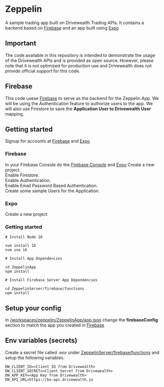 # Zeppelin

A sample trading app built on Drivewealth Trading APIs. It contains a backend based on [Firebase](https://firebase.google.com/) and an app built using [Expo](https://expo.dev/)

## Important
The code available in this repository is intended to demonstrate the usage of the Drivewealth APIs and is provided as open source. However, please note that it is not optimized for production use and Drivewealth does not provide official support for this code.

## Firebase 

This code usese [Firebase](https://firebase.google.com/) to serve as the backend for the Zeppelin App. We will be using the Authentication feature to authorize users to the app. We will also use Firestore to save the **Application User to Drivewealth User** mapping.

## Getting started

Signup for accounts at [Firebase](https://firebase.google.com/) and [Expo](https://expo.dev/)

### Firebase

In your Firebase Console do the [Firebase Console](https://firebase.google.com/) and [Expo](https://expo.dev/)
Create a new project.<br>
Enable Firestore.<br>
Enable Authentication.<br>
Enable Email Password Based Authentication.<br>
Create some sample Users for the Application.<br>

### Expo
Create a new project



### Getting started

```
# Install Node 16

nvm install 16
nvm use 16

# Install App Dependencies

cd ZeppelinApp
npm install

# Install Firebase Server App Dependencies

cd ZeppelinServer/firebase/functions
npm install

```
## Setup your config

In [/workspaces/zeppelin/ZeppelinApp/app.json](/workspaces/zeppelin/ZeppelinApp/app.json) change the **firebaseConfig** section to match the app you created in [Firebase](https://console.firebase.google.com/)

## Env variables (secrets)

Create a secret file called .env under [ZeppelinServer/firebase/functions](ZeppelinServer/firebase/functions) and setup the following variables.
```
DW_CLIENT_ID=<Client ID from Drivewealth>
DW_CLIENT_SECRET=<Client Secret from Drivewealth>
DW_APP_KEY=<App Key from Drivewealth>
DW_API_URL=https://bo-api.drivewealth.io
```
